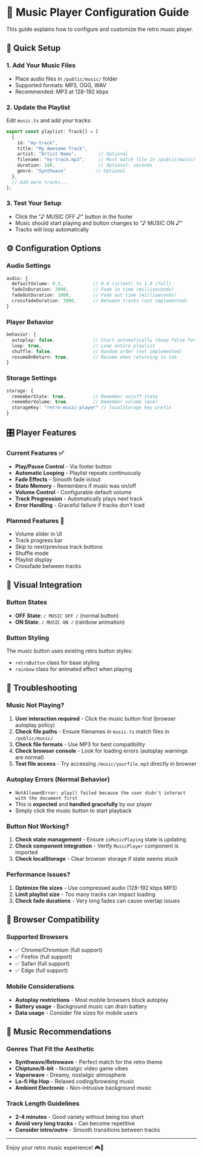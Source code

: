 # 🎵 Music Player Configuration Guide

This guide explains how to configure and customize the retro music player.

## 🚀 Quick Setup

### 1. Add Your Music Files
- Place audio files in `/public/music/` folder
- Supported formats: MP3, OGG, WAV
- Recommended: MP3 at 128-192 kbps

### 2. Update the Playlist
Edit `music.ts` and add your tracks:

```typescript
export const playlist: Track[] = [
  {
    id: "my-track",
    title: "My Awesome Track",
    artist: "Artist Name",        // Optional
    filename: "my-track.mp3",     // Must match file in /public/music/
    duration: 180,                // Optional: seconds
    genre: "Synthwave"           // Optional
  },
  // Add more tracks...
];
```

### 3. Test Your Setup
- Click the "♪ MUSIC OFF ♪" button in the footer
- Music should start playing and button changes to "♪ MUSIC ON ♪"
- Tracks will loop automatically

## ⚙️ Configuration Options

### Audio Settings
```typescript
audio: {
  defaultVolume: 0.3,           // 0.0 (silent) to 1.0 (full)
  fadeInDuration: 2000,         // Fade in time (milliseconds)
  fadeOutDuration: 1000,        // Fade out time (milliseconds)
  crossfadeDuration: 3000,      // Between tracks (not implemented)
}
```

### Player Behavior
```typescript
behavior: {
  autoplay: false,              // Start automatically (keep false for UX)
  loop: true,                   // Loop entire playlist
  shuffle: false,               // Random order (not implemented)
  resumeOnReturn: true,         // Resume when returning to tab
}
```

### Storage Settings
```typescript
storage: {
  rememberState: true,          // Remember on/off state
  rememberVolume: true,         // Remember volume level
  storageKey: "retro-music-player" // localStorage key prefix
}
```

## 🎛️ Player Features

### Current Features ✅
- **Play/Pause Control** - Via footer button
- **Automatic Looping** - Playlist repeats continuously
- **Fade Effects** - Smooth fade in/out
- **State Memory** - Remembers if music was on/off
- **Volume Control** - Configurable default volume
- **Track Progression** - Automatically plays next track
- **Error Handling** - Graceful failure if tracks don't load

### Planned Features 🔄
- Volume slider in UI
- Track progress bar
- Skip to next/previous track buttons
- Shuffle mode
- Playlist display
- Crossfade between tracks

## 🎨 Visual Integration

### Button States
- **OFF State**: `♪ MUSIC OFF ♪` (normal button)
- **ON State**: `♪ MUSIC ON ♪` (rainbow animation)

### Button Styling
The music button uses existing retro button styles:
- `retroButton` class for base styling
- `rainbow` class for animated effect when playing

## 🔧 Troubleshooting

### Music Not Playing?
1. **User interaction required** - Click the music button first (browser autoplay policy)
2. **Check file paths** - Ensure filenames in `music.ts` match files in `/public/music/`
3. **Check file formats** - Use MP3 for best compatibility
4. **Check browser console** - Look for loading errors (autoplay warnings are normal)
5. **Test file access** - Try accessing `/music/yourfile.mp3` directly in browser

### Autoplay Errors (Normal Behavior)
- `NotAllowedError: play() failed because the user didn't interact with the document first`
- This is **expected** and **handled gracefully** by our player
- Simply click the music button to start playback

### Button Not Working?
1. **Check state management** - Ensure `isMusicPlaying` state is updating
2. **Check component integration** - Verify `MusicPlayer` component is imported
3. **Check localStorage** - Clear browser storage if state seems stuck

### Performance Issues?
1. **Optimize file sizes** - Use compressed audio (128-192 kbps MP3)
2. **Limit playlist size** - Too many tracks can impact loading
3. **Check fade durations** - Very long fades can cause overlap issues

## 📱 Browser Compatibility

### Supported Browsers
- ✅ Chrome/Chromium (full support)
- ✅ Firefox (full support)
- ✅ Safari (full support)
- ✅ Edge (full support)

### Mobile Considerations
- **Autoplay restrictions** - Most mobile browsers block autoplay
- **Battery usage** - Background music can drain battery
- **Data usage** - Consider file sizes for mobile users

## 🎵 Music Recommendations

### Genres That Fit the Aesthetic
- **Synthwave/Retrowave** - Perfect match for the retro theme
- **Chiptune/8-bit** - Nostalgic video game vibes
- **Vaporwave** - Dreamy, nostalgic atmosphere
- **Lo-fi Hip Hop** - Relaxed coding/browsing music
- **Ambient Electronic** - Non-intrusive background music

### Track Length Guidelines
- **2-4 minutes** - Good variety without being too short
- **Avoid very long tracks** - Can become repetitive
- **Consider intro/outro** - Smooth transitions between tracks

---

Enjoy your retro music experience! 🎮🎵